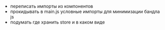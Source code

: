 - переписать импорты из компонентов
- прокидывать в main.js условные импорты для минимизации бандла js
- подумать где хранить store и в каком виде